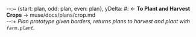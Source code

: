 --:~ {start: plan, odd: plan, even: plan}, yDelta: #: <- **To Plant and Harvest Crops** -> muse/docs/plans/crop.md      
--:+ _Plan prototype given borders, returns plans to harvest and plant with `farm.plant`._    